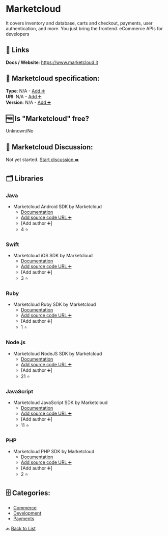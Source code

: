 # Marketcloud
It covers inventory and database, carts and checkout, payments, user authentication, and more. You just bring the frontend. eCommerce APIs for developers

##  🔗 Links
**Docs / Website**: https://www.marketcloud.it

## 🧬 Marketcloud specification:
**Type**: N/A - [Add ➕](https://github.com/apis-list/apis-list/edit/main/apis-list.yaml)  
**URI**: N/A - [Add ➕](https://github.com/apis-list/apis-list/edit/main/apis-list.yaml)  
**Version**: N/A - [Add ➕](https://github.com/apis-list/apis-list/edit/main/apis-list.yaml)

## 🆓 Is "Marketcloud" free?
 Unknown/No 

## 💬 Marketcloud Discussion:
Not yet started. [Start discussion ➡️](https://github.com/apis-list/apis-list/discussions/new)

## 🗂️ Libraries
### Java
- Marketcloud Android SDK by Marketcloud
    - [Documentation](https://github.com/Marketcloud/marketcloud-android-sdk)
    - [Add source code URL ➕]()
    - [Add author ➕]
    - 4 ⭐

### Swift
- Marketcloud iOS SDK by Marketcloud
    - [Documentation](https://github.com/Marketcloud/marketcloud-swift-sdk)
    - [Add source code URL ➕]()
    - [Add author ➕]
    - 3 ⭐

### Ruby
- Marketcloud Ruby SDK by Marketcloud
    - [Documentation](https://github.com/Marketcloud/marketcloud-ruby)
    - [Add source code URL ➕]()
    - [Add author ➕]
    - 1 ⭐

### Node.js
- Marketcloud NodeJS SDK by Marketcloud
    - [Documentation](https://github.com/Marketcloud/marketcloud-node)
    - [Add source code URL ➕]()
    - [Add author ➕]
    - 21 ⭐

### JavaScript
- Marketcloud JavaScript SDK by Marketcloud
    - [Documentation](https://github.com/Marketcloud/marketcloud-js)
    - [Add source code URL ➕]()
    - [Add author ➕]
    - 11 ⭐

### PHP
- Marketcloud PHP SDK by Marketcloud
    - [Documentation](https://github.com/Marketcloud/marketcloud-php)
    - [Add source code URL ➕]()
    - [Add author ➕]
    - 2 ⭐


## 🗄️ Categories:
- [Commerce](https://github.com/apis-list/apis-list#commerce-)
- [Development](https://github.com/apis-list/apis-list#development-)
- [Payments](https://github.com/apis-list/apis-list#payments-)

🔙  [Back to List](https://github.com/apis-list/apis-list)
